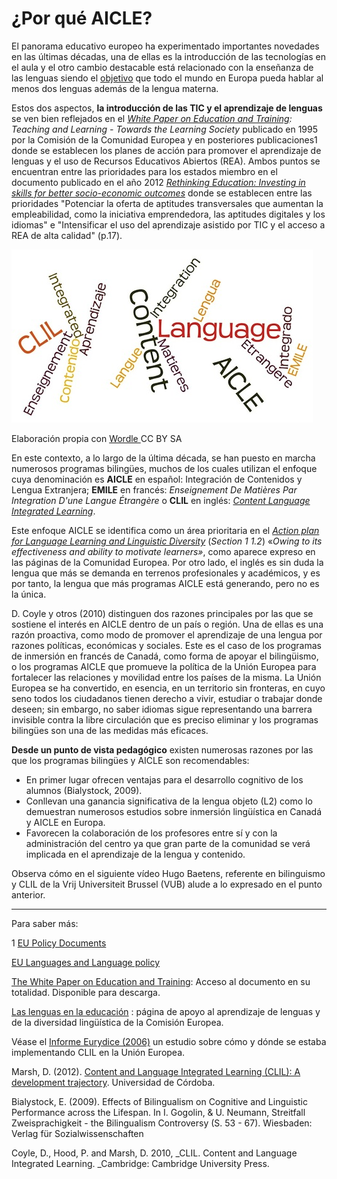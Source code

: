 # ¿Por qué AICLE?

El panorama educativo europeo ha experimentado importantes novedades en las últimas décadas, una de ellas es la introducción de las tecnologías en el aula y el otro cambio destacable está relacionado con la enseñanza de las lenguas siendo el [objetivo](http://www.sepie.es/) que todo el mundo en Europa pueda hablar al menos dos lenguas además de la lengua materna.

Estos dos aspectos, **la introducción de las TIC y el aprendizaje de lenguas** se ven bien reflejados en el _[White Paper on Education and Training](http://cordis.europa.eu/news/rcn/7093_en.html): Teaching and Learning - Towards the Learning Society_ publicado en 1995 por la Comisión de la Comunidad Europea y en posteriores publicaciones1 donde se establecen los planes de acción para promover el aprendizaje de lenguas y el uso de Recursos Educativos Abiertos (REA). Ambos puntos se encuentran entre las prioridades para los estados miembro en el documento publicado en el año 2012 _[Rethinking Education: Investing in skills for better socio-economic outcomes](com669_en.pdf)_ donde se establecen entre las prioridades "Potenciar la oferta de aptitudes transversales que aumentan la empleabilidad, como la iniciativa emprendedora, las aptitudes digitales y los idiomas" e "Intensificar el uso del aprendizaje asistido por TIC y el acceso a REA de alta calidad" (p.17).


![Wordle 2 AICLE](img/REAaicle_14_07_16_B1_T1_Principios_v2_img2.png)


Elaboración propia con [Wordle ](http://www.wordle.net/)CC BY SA

En este contexto, a lo largo de la última década, se han puesto en marcha numerosos programas bilingües, muchos de los cuales utilizan el enfoque cuya denominación es **AICLE** en español: Integración de Contenidos y Lengua Extranjera; **EMILE** en francés: _Enseignement De Matières Par Integration D'une Langue Étrangère_ o **CLIL** en inglés: [_Content Language Integrated Learning_](https://www.youtube.com/watch?v=uIRZWn7-x2Y).

Este enfoque AICLE se identifica como un área prioritaria en el [_Action plan for Language Learning and Linguistic Diversity_](02_COM_2003_0449_FIN_EN_TXT.pdf) (_Section 1 1.2_) «_Owing to its effectiveness and ability to motivate learners»_, como aparece expreso en las páginas de la Comunidad Europea. Por otro lado, el inglés es sin duda la lengua que más se demanda en terrenos profesionales y académicos, y es por tanto, la lengua que más programas AICLE está generando, pero no es la única.

D. Coyle y otros (2010) distinguen dos razones principales por las que se sostiene el interés en AICLE dentro de un país o región. Una de ellas es una razón proactiva, como modo de promover el aprendizaje de una lengua por razones políticas, económicas y sociales. Este es el caso de los programas de inmersión en francés de Canadá, como forma de apoyar el bilingüismo, o los programas AICLE que promueve la política de la Unión Europea para fortalecer las relaciones y movilidad entre los países de la misma. La Unión Europea se ha convertido, en esencia, en un territorio sin fronteras, en cuyo seno todos los ciudadanos tienen derecho a vivir, estudiar o trabajar donde deseen; sin embargo, no saber idiomas sigue representando una barrera invisible contra la libre circulación que es preciso eliminar y los programas bilingües son una de las medidas más eficaces.

**Desde un punto de vista pedagógico** existen numerosas razones por las que los programas bilingües y AICLE son recomendables:

*   En primer lugar ofrecen ventajas para el desarrollo cognitivo de los alumnos (Bialystock, 2009).
*   Conllevan una ganancia significativa de la lengua objeto (L2) como lo demuestran numerosos estudios sobre inmersión lingüística en Canadá y AICLE en Europa.
*   Favorecen la colaboración de los profesores entre sí y con la administración del centro ya que gran parte de la comunidad se verá implicada en el aprendizaje de la lengua y contenido.

Observa cómo en el siguiente vídeo Hugo Baetens, referente en bilinguismo y CLIL de la Vrij Universiteit Brussel (VUB) alude a lo expresado en el punto anterior.  
  

* * *

Para saber más:

1 [EU Policy Documents](http://ec.europa.eu/solvit/documents/index_en.htm)

[EU Languages and Language policy](http://www.letpp.eu/)

[The White Paper on Education and Training](http://europa.eu/documents/comm/white_papers/pdf/com95_590_en.pdf): Acceso al documento en su totalidad. Disponible para descarga.

[Las lenguas en la educación](http://ec.europa.eu/languages/policy/learning-languages/languages-in-education_es.htm) : página de apoyo al aprendizaje de lenguas y de la diversidad lingüística de la Comisión Europea.

Véase el [Informe Eurydice (2006)](http://bookshop.europa.eu/en/content-and-language-integrated-learning-clic-at-school-in-europe-pbNCX106001/) un estudio sobre cómo y dónde se estaba implementando CLIL en la Unión Europea.

Marsh, D. (2012). [Content and Language Integrated Learning (CLIL): A development trajectory](2013000000658.pdf). Universidad de Córdoba.

Bialystock, E. (2009). Effects of Bilingualism on Cognitive and Linguistic Performance across the Lifespan. In I. Gogolin, & U. Neumann, Streitfall Zweisprachigkeit - the Bilingualism Controversy (S. 53 - 67). Wiesbaden: Verlag für Sozialwissenschaften

Coyle, D., Hood, P. and Marsh, D. 2010, _CLIL. Content and Language Integrated Learning. _Cambridge: Cambridge University Press.